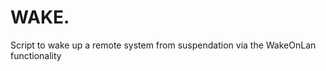 # WAKE.<machine>

Script to wake up a remote system from suspendation via the WakeOnLan functionality
